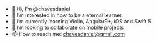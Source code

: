 - 👋 Hi, I’m @chavesdaniel
- 👀 I’m interested in how to be a eternal learner.
- 🌱 I’m currently learning Violin, Angular9+, iOS and Swift 5 
- 💞️ I’m looking to collaborate on mobile projects
- 📫 How to reach me: chavesdaniel@gmail.com

<!---
chavesdaniel/chavesdaniel is a ✨ special ✨ repository because its `README.md` (this file) appears on your GitHub profile.
You can click the Preview link to take a look at your changes.
--->
